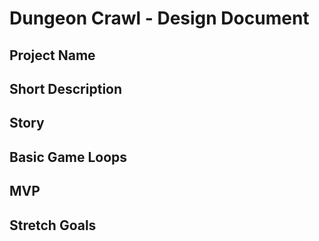 # Dungeon Crawl - Design Document

## Project Name

## Short Description

## Story

## Basic Game Loops

## MVP

## Stretch Goals
